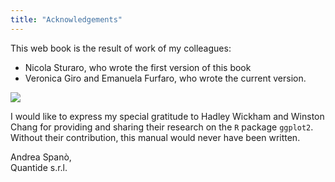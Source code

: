 ```yaml
---
title: "Acknowledgements"
---
```


This web book is the result of work of my colleagues:

* Nicola Sturaro, who wrote the first version of this book
* Veronica Giro and Emanuela Furfaro, who wrote the current version.

![](images/EF5C8766.jpg)  


I would like to express my special gratitude to Hadley Wickham and Winston Chang for providing and sharing their research on the `R` package `ggplot2`. Without their contribution, this manual would never have been written.

Andrea Spanò,  
Quantide s.r.l.

